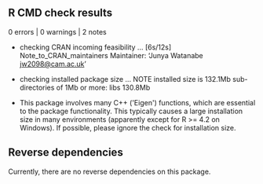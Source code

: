 ## R CMD check results

0 errors | 0 warnings | 2 notes

* checking CRAN incoming feasibility ... [6s/12s] Note_to_CRAN_maintainers
Maintainer: ‘Junya Watanabe <jw2098@cam.ac.uk>’

* checking installed package size ... NOTE
  installed size is 132.1Mb
  sub-directories of 1Mb or more:
    libs  130.8Mb

- This package involves many C++ ('Eigen') functions, which are essential to
  the package functionality. This typically causes a large installation size
  in many environments (apparently except for R >= 4.2 on Windows).
  If possible, please ignore the check for installation size.


## Reverse dependencies

Currently, there are no reverse dependencies on this package.
